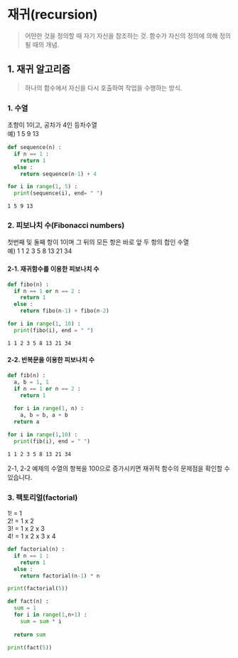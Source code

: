 # 재귀(recursion)
> 어떤한 것을 정의할 때 자기 자신을 참조하는 것. 함수가 자신의 정의에 의해 정의될 때의 개념.

## 1. 재귀 알고리즘 
> 하나의 함수에서 자신을 다시 호출하여 작업을 수행하는 방식.

### 1. 수열
초항이 1이고, 공차가 4인 등차수열  
예) 1 5 9 13  

```python
def sequence(n) :
  if n == 1 :
    return 1
  else :
    return sequence(n-1) + 4

for i in range(1, 5) :
  print(sequence(i), end= " ")
```

    1 5 9 13 

### 2. 피보나치 수(Fibonacci numbers)  
첫번째 및 둘째 항이 1이며 그 뒤의 모든 항은 바로 앞 두 항의 합인 수열    
예) 1 1 2 3 5 8 13 21 34  

#### 2-1. 재귀함수를 이용한 피보나치 수  

```python
def fibo(n) :
  if n == 1 or n == 2 :
    return 1
  else :
    return fibo(n-1) + fibo(n-2)

for i in range(1, 10) :
  print(fibo(i), end = " ")
```
    1 1 2 3 5 8 13 21 34  


#### 2-2. 반복문을 이용한 피보나치 수

```python
def fib(n) :
  a, b = 1, 1
  if n == 1 or n == 2 :
    return 1
  
  for i in range(1, n) :
    a, b = b, a + b
  return a

for i in range(1,10) :
  print(fib(i), end = " ")
```

    1 1 2 3 5 8 13 21 34 

2-1, 2-2 예제의 수열의 항복을 100으로 증가시키면 재귀적 함수의 문제점을 확인할 수 있습니다.  

### 3. 팩토리얼(factorial)

1! = 1  
2! = 1 x 2  
3! = 1 x 2 x 3  
4! = 1 x 2 x 3 x 4  

```python
def factorial(n) :
  if n == 1 :
    return 1
  else :
    return factorial(n-1) * n

print(factorial(5))
```

```python
def fact(n) :
  sum = 1
  for i in range(1,n+1) :
    sum = sum * i
  
  return sum

print(fact(5))
```
